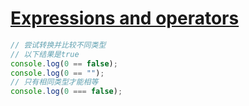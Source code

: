 # [Expressions and operators](https://developer.mozilla.org/en-US/docs/Web/JavaScript/Reference/Operators)

```js
// 尝试转换并比较不同类型
// 以下结果是true
console.log(0 == false);
console.log(0 == "");
// 只有相同类型才能相等
console.log(0 === false);
```
